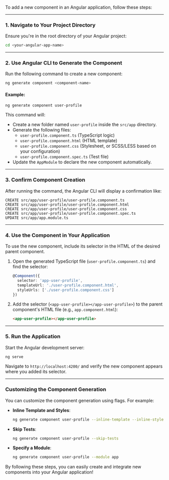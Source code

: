 To add a new component in an Angular application, follow these steps:

---

### **1. Navigate to Your Project Directory**
Ensure you're in the root directory of your Angular project:
```bash
cd <your-angular-app-name>
```

---

### **2. Use Angular CLI to Generate the Component**
Run the following command to create a new component:
```bash
ng generate component <component-name>
```

#### Example:
```bash
ng generate component user-profile
```

This command will:
- Create a new folder named `user-profile` inside the `src/app` directory.
- Generate the following files:
  - `user-profile.component.ts` (TypeScript logic)
  - `user-profile.component.html` (HTML template)
  - `user-profile.component.css` (Stylesheet, or SCSS/LESS based on your configuration)
  - `user-profile.component.spec.ts` (Test file)
- Update the `AppModule` to declare the new component automatically.

---

### **3. Confirm Component Creation**
After running the command, the Angular CLI will display a confirmation like:
```plaintext
CREATE src/app/user-profile/user-profile.component.ts
CREATE src/app/user-profile/user-profile.component.html
CREATE src/app/user-profile/user-profile.component.css
CREATE src/app/user-profile/user-profile.component.spec.ts
UPDATE src/app/app.module.ts
```

---

### **4. Use the Component in Your Application**
To use the new component, include its selector in the HTML of the desired parent component.

1. Open the generated TypeScript file (`user-profile.component.ts`) and find the selector:
   ```typescript
   @Component({
     selector: 'app-user-profile',
     templateUrl: './user-profile.component.html',
     styleUrls: ['./user-profile.component.css']
   })
   ```

2. Add the selector (`<app-user-profile></app-user-profile>`) to the parent component's HTML file (e.g., `app.component.html`):
   ```html
   <app-user-profile></app-user-profile>
   ```

---

### **5. Run the Application**
Start the Angular development server:
```bash
ng serve
```
Navigate to `http://localhost:4200/` and verify the new component appears where you added its selector.

---

### **Customizing the Component Generation**
You can customize the component generation using flags. For example:
- **Inline Template and Styles**:
  ```bash
  ng generate component user-profile --inline-template --inline-style
  ```
- **Skip Tests**:
  ```bash
  ng generate component user-profile --skip-tests
  ```
- **Specify a Module**:
  ```bash
  ng generate component user-profile --module app
  ```

By following these steps, you can easily create and integrate new components into your Angular application!